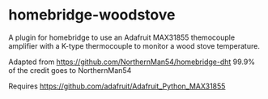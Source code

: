 # homebridge-woodstove
A plugin for  homebridge to use an Adafruit MAX31855 themocouple amplifier with a K-type thermocouple to monitor a wood stove temperature.

Adapted from https://github.com/NorthernMan54/homebridge-dht
99.9% of the credit goes to NorthernMan54

Requires https://github.com/adafruit/Adafruit_Python_MAX31855
